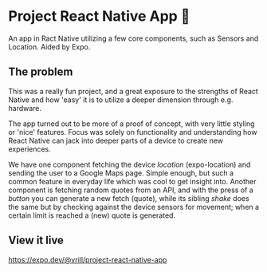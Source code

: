 # Project React Native App 📱

An app in Ract Native utilizing a few core components, such as Sensors and Location. Aided by Expo.

## The problem

This was a really fun project, and a great exposure to the strengths of React Native and how 'easy' it is to utilize a deeper dimension through e.g. hardware.

The app turned out to be more of a proof of concept, with very little styling or 'nice' features. Focus was solely on functionality and understanding how React Native can jack into deeper parts of a device to create new experiences.

We have one component fetching the device *location* (expo-location) and sending the user to a Google Maps page. Simple enough, but such a common feature in everyday life which was cool to get insight into. Another component is fetching random quotes from an API, and with the press of a *button* you can generate a new fetch (quote), while its sibling *shake* does the same but by checking against the device sensors for movement; when a certain limit is reached a (new) quote is generated.

## View it live

https://expo.dev/@vrill/project-react-native-app
